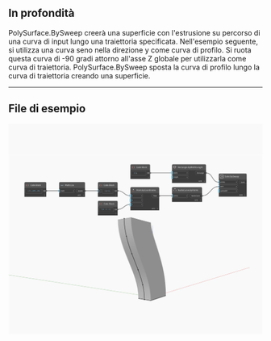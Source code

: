 ## In profondità
PolySurface.BySweep creerà una superficie con l'estrusione su percorso di una curva di input lungo una traiettoria specificata. Nell'esempio seguente, si utilizza una curva seno nella direzione y come curva di profilo. Si ruota questa curva di -90 gradi attorno all'asse Z globale per utilizzarla come curva di traiettoria. PolySurface.BySweep sposta la curva di profilo lungo la curva di traiettoria creando una superficie.
___
## File di esempio

![BySweep](./Autodesk.DesignScript.Geometry.Solid.BySweep_img.jpg)

